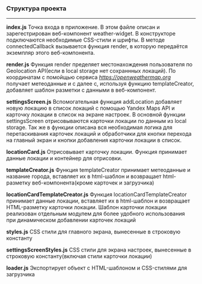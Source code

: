 ### Структура проекта
****
**index.js**
Точка входа в приложение. В этом файле описан и зарегестрирован веб-компонент weather-widget. В конструкторе подключаются необходимые CSS-стили и шрифты. В методе connectedCallback вызывается функция render, в которую передаётся экземпляр этого веб-компонента.

**render.js**
Функция render пределяет местонахождения пользователя по Geolocation API(если в local storage нет сохраннных локаций). По координатам с помойщью сервиса *https://openweathermap.org* получает метеоданные и с далее с, используя функцию templateCreator, добавляет шаблон разметки с данными в веб-компонент.

**settingsScreen.js**
Вспомогательная функция addLocation добавляет новую локацию в список локаций с помощью Yandex Maps API и карточку локации в список на экране настроек. В основной функции settingsScreen отрисовываются карточки локации по данным из local storage. Так же в функции описана вся необходимая логика для перетаскивания карточек локаций и обработчики для кнопки перехода на главный экран и кнопки добавления карточки локации в список.

**locationCard.js**
Отрисовывает карточку локации. Функция принимает данные локации и контейнер для отрисовки.

**templateCreator.js**
Функция templateCreator принимает метеоданные и название города, вставляет их в html-шаблон и возвращает html-разметку веб-компонента(кроме карточек и загрузчика)

**locationCardTemplateCreator.js**
Функция locationCardTemplateCreator принимает данные локации, вставляет их в html-шаблон и возвращает HTML-разметку карточки локации. Шаблон карточки локации реализован отдельным модулем для более удобного использования при динамическом добавлении карточек локаций

**styles.js**
CSS стили для главного экрана, вынесенные в строковую константу

**settingsScreenStyles.js**
CSS стили для экрана настроек, вынесенные в строковую константу(включая стили карточки локации)

**loader.js**
Экспортирует объект с HTML-шаблоном и CSS-стилями для загрузчика
